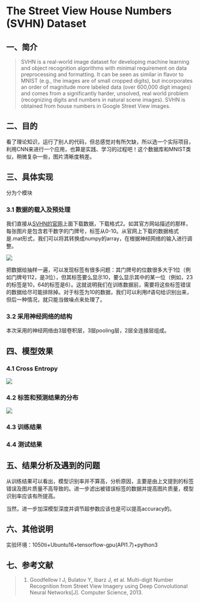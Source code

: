 # The Street View House Numbers (SVHN) Dataset
## 一、简介
> SVHN is a real-world image dataset for developing machine learning and object recognition algorithms with minimal requirement on data preprocessing and formatting. It can be seen as similar in flavor to MNIST (e.g., the images are of small cropped digits), but incorporates an order of magnitude more labeled data (over 600,000 digit images) and comes from a significantly harder, unsolved, real world problem (recognizing digits and numbers in natural scene images). SVHN is obtained from house numbers in Google Street View images. 
## 二、目的
看了理论知识，运行了别人的代码，但总感觉对有所欠缺，所以选一个实际项目，利用CNN来进行一个应用，也算是实践、学习的过程吧！这个数据库和MNIST类似，稍微复杂一些，图片清晰度稍差。
## 三、具体实现
分为个模块
### 3.1 数据的载入及预处理
我们直接从[SVHN的官网](http://ufldl.stanford.edu/housenumbers/)上面下载数据，下载格式2。如其官方网站描述的那样，每张图片是包含若干数字的门牌号，标签从0-10。从官网上下载的数据格式是.mat形式，我们可以将其转换成numpy的array，在根据神经网络的输入进行调整。

![](http://ufldl.stanford.edu/housenumbers/32x32eg.png)

把数据给抽样一遍，可以发现标签有很多问题：其门牌号的位数很多大于1位（例如门牌号112，是3位），但其标签要么显示10，要么显示其中的某一位（例如，23的标签是10，64的标签是6）。这就说明我们在训练数据前，需要将这些标签错误的数据给尽可能排除掉。对于标签为10的数据，我们可以利用if语句给识别出来，但后一种情况，就只能当做噪点来处理了。
### 3.2 采用神经网络的结构
本次采用的神经网络由3层卷积层，3层pooling层，2层全连接层组成。
## 四、模型效果
### 4.1 Cross Entropy
![](https://github.com/zjuzzy/SVHN/blob/master/markdownphotos/Screenshot%20from%202018-04-21%2000-34-07.png)
### 4.2 标签和预测结果的分布
![](https://raw.githubusercontent.com/zjuzzy/SVHN/master/markdownphotos/Screenshot%20from%202018-04-21%2000-31-42.png)
### 4.3 训练结果
### 4.4 测试结果
## 五、结果分析及遇到的问题
从训练结果可以看出，模型识别率并不算高，分析原因，主要是由上文提到的标签错误及图片质量不高导致的。进一步滤出被错误标签的数据并提高图片质量，模型识别率应该有所提高。

当然，进一步加深模型深度并调节超参数应该也是可以提高accuracy的。
## 六、其他说明
实验环境：1050ti+Ubuntu16+tensorflow-gpu(API1.7)+python3
## 七、参考文献
> 1. Goodfellow I J, Bulatov Y, Ibarz J, et al. Multi-digit Number Recognition from Street View Imagery using Deep Convolutional Neural Networks[J]. Computer Science, 2013.
